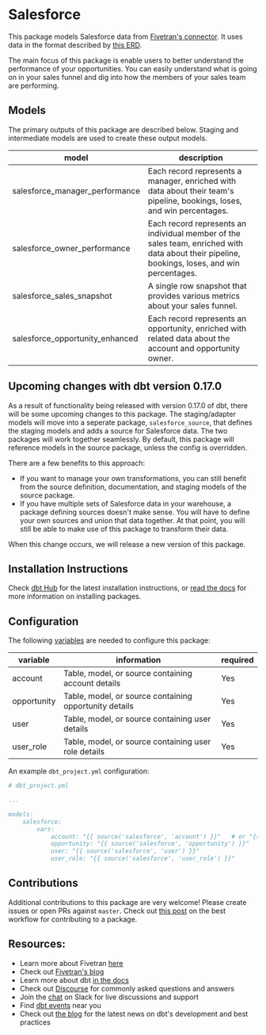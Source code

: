 # Salesforce 

This package models Salesforce data from [Fivetran's connector](https://fivetran.com/docs/applications/salesforce). It uses data in the format described by [this ERD](https://docs.google.com/presentation/d/1fB6aCiX_C1lieJf55TbS2v1yv9sp-AHNNAh2x7jnJ48/edit#slide=id.g3cb9b617d1_0_237).

The main focus of this package is enable users to better understand the performance of your opportunities. You can easily understand what is going on in your sales funnel and dig into how the members of your sales team are performing. 

## Models

The primary outputs of this package are described below. Staging and intermediate models are used to create these output models.

**model**|**description**
-----|-----
salesforce\_manager\_performance|Each record represents a manager, enriched with data about their team's pipeline, bookings, loses, and win percentages.
salesforce\_owner\_performance|Each record represents an individual member of the sales team, enriched with data about their pipeline, bookings, loses, and win percentages.
salesforce\_sales\_snapshot|A single row snapshot that provides various metrics about your sales funnel.
salesforce\_opportunity\_enhanced|Each record represents an opportunity, enriched with related data about the account and opportunity owner.


## Upcoming changes with dbt version 0.17.0

As a result of functionality being released with version 0.17.0 of dbt, there will be some upcoming changes to this package. The staging/adapter models will move into a seperate package, `salesforce_source`, that defines the staging models and adds a source for Salesforce data. The two packages will work together seamlessly. By default, this package will reference models in the source package, unless the config is overridden. 

There are a few benefits to this approach:
* If you want to manage your own transformations, you can still benefit from the source definition, documentation, and staging models of the source package.
* If you have multiple sets of Salesforce data in your warehouse, a package defining sources doesn't make sense. You will have to define your own sources and union that data together. At that point, you will still be able to make use of this package to transform their data.

When this change occurs, we will release a new version of this package.

## Installation Instructions
Check [dbt Hub](https://hub.getdbt.com/) for the latest installation instructions, or [read the docs](https://docs.getdbt.com/docs/package-management) for more information on installing packages.

## Configuration

The following [variables](https://docs.getdbt.com/docs/using-variables) are needed to configure this package:

**variable**|**information**|**required**
-----|-----|-----
account|Table, model, or source containing account details|Yes
opportunity|Table, model, or source containing opportunity details|Yes
user|Table, model, or source containing user details|Yes
user\_role|Table, model, or source containing user role details|Yes


An example `dbt_project.yml` configuration:

```yml
# dbt_project.yml

...

models:
    salesforce:
        vars:
            account: "{{ source('salesforce', 'account') }}"   # or "{{ ref('salesforce_account_unioned'}) }}"
            opportunity: "{{ source('salesforce', 'opportunity') }}" 
            user: "{{ source('salesforce', 'user') }}"
            user_role: "{{ source('salesforce', 'user_role') }}"
```

## Contributions

Additional contributions to this package are very welcome! Please create issues
or open PRs against `master`. Check out 
[this post](https://discourse.getdbt.com/t/contributing-to-a-dbt-package/657) 
on the best workflow for contributing to a package.

## Resources:
- Learn more about Fivetran [here](https://fivetran.com/docs)
- Check out [Fivetran's blog](https://fivetran.com/blog)
- Learn more about dbt [in the docs](https://docs.getdbt.com/docs/introduction)
- Check out [Discourse](https://discourse.getdbt.com/) for commonly asked questions and answers
- Join the [chat](http://slack.getdbt.com/) on Slack for live discussions and support
- Find [dbt events](https://events.getdbt.com) near you
- Check out [the blog](https://blog.getdbt.com/) for the latest news on dbt's development and best practices
